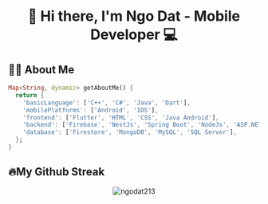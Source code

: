 <h1 align="center">👋 Hi there, I'm Ngo Dat - Mobile Developer 💻</h1>

## 🙋‍♂️ About Me
```Dart
Map<String, dynamic> getAboutMe() {
  return {
    'basicLanguage': ['C++', 'C#', 'Java', 'Dart'],
    'mobilePlatforms': ['Android', 'IOS'],
    'frontend': ['Flutter', 'HTML', 'CSS', 'Java Android'],
    'backend': ['Firebase', 'NestJs', 'Spring Boot', 'NodeJs', 'ASP.NET'],
    'database': ['Firestore', 'MongoDB', 'MySQL', 'SQL Server'],
  };
}
```

## 🔥My Github Streak
<p align="center"><img align="center" src="https://github-readme-streak-stats.herokuapp.com/?user=ngodat213&theme=dark" alt="ngodat213" /></p>
